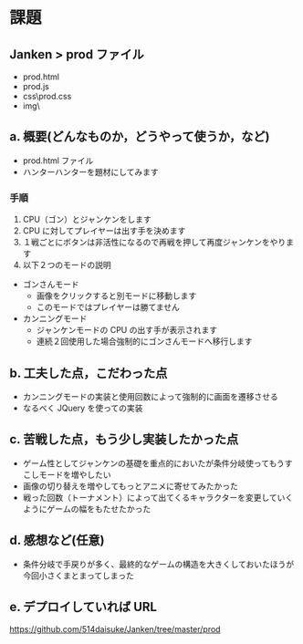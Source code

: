 # 課題

## Janken > prod ファイル

- prod.html
- prod.js
- css\prod.css
- img\

## a. 概要(どんなものか，どうやって使うか，など)

- prod.html ファイル
- ハンターハンターを題材にしてみます

### 手順

1. CPU（ゴン）とジャンケンをします
2. CPU に対してプレイヤーは出す手を決めます
3. １戦ごとにボタンは非活性になるので再戦を押して再度ジャンケンをやります
4. 以下２つのモードの説明

- ゴンさんモード
  - 画像をクリックすると別モードに移動します
  - このモードではプレイヤーは勝てません
- カンニングモード
  - ジャンケンモードの CPU の出す手が表示されます
  - 連続２回使用した場合強制的にゴンさんモードへ移行します

## b. 工夫した点，こだわった点

- カンニングモードの実装と使用回数によって強制的に画面を遷移させる
- なるべく JQuery を使っての実装

## c. 苦戦した点，もう少し実装したかった点

- ゲーム性としてジャンケンの基礎を重点的においたが条件分岐使ってもうすこしモードを増やしたい
- 画像の切り替えを増やしてもっとアニメに寄せてみたかった
- 戦った回数（トーナメント）によって出てくるキャラクターを変更していくようにゲームの幅をもたせたかった

## d. 感想など(任意)

- 条件分岐で手戻りが多く、最終的なゲームの構造を大きくしておいたほうが今回小さくまとまってしまった

## e. デプロイしていれば URL

https://github.com/514daisuke/Janken/tree/master/prod
